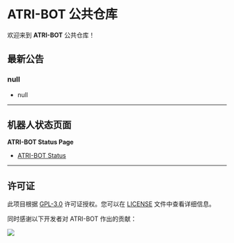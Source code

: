 # ATRI-BOT 公共仓库

欢迎来到 **ATRI-BOT** 公共仓库！

## 最新公告

### null
- null

---

## 机器人状态页面
**ATRI-BOT Status Page**  
  - [ATRI-BOT Status](https://atri.statuspage.io/)

---

## 许可证

此项目根据 [GPL-3.0](https://www.gnu.org/licenses/gpl-3.0.html) 许可证授权。您可以在 [LICENSE](LICENSE) 文件中查看详细信息。

同时感谢以下开发者对 ATRI-BOT 作出的贡献：

<a href="https://github.com/Sn0wo2/ATRI-BOT-PUBLIC/graphs/contributors">
  <img src="https://contrib.rocks/image?repo=Sn0wo2/ATRI-BOT-PUBLIC&max=1000" />
</a>

